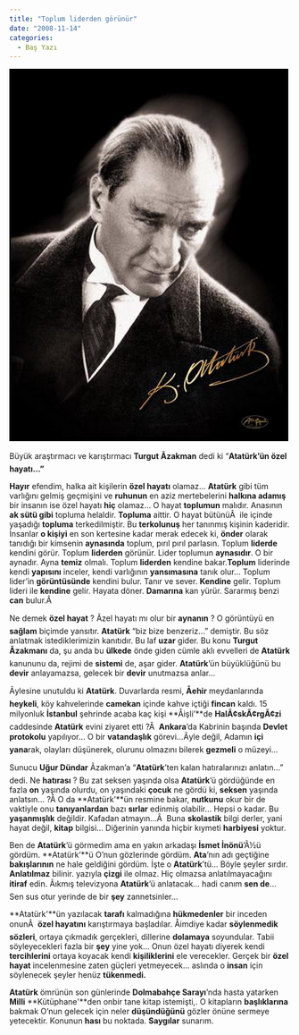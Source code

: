 ```yaml
---
title: "Toplum liderden görünür"
date: "2008-11-14"
categories: 
  - Baş Yazı
---
```


[![ataturk14vh72.jpg](../uploads/2008/11/ataturk14vh72.jpg)](../uploads/2008/11/ataturk14vh72.jpg "ataturk14vh72.jpg")

Büyük araştırmacı ve karıştırmacı **Turgut Ãzakman** dedi ki “**Atatürk’ün özel hayatı…”**

**Hayır** efendim, halka ait kişilerin **özel hayatı** olamaz… **Atatürk** gibi tüm varlığını gelmiş geçmişini ve **ruhunun** en aziz mertebelerini **halkına adamış** bir insanın ise özel hayatı **hiç** olamaz… O hayat **toplumun** malıdır. Anasının **ak sütü gibi** topluma helaldir. **Topluma** aittir. O hayat bütünüÂ  ile içinde yaşadığı **topluma** terkedilmiştir. Bu **terkolunuş** her tanınmış kişinin kaderidir. İnsanlar **o kişiyi** en son kertesine kadar merak edecek ki, **önder** olarak tanıdığı bir kimsenin **aynasında** toplum, pırıl pırıl parlasın. Toplum **liderde** kendini görür. Toplum **liderden** görünür. Lider toplumun **aynasıdır**. O bir aynadır. Ayna **temiz** olmalı. Toplum **liderden** kendine bakar.**Toplum** liderinde kendi **yapısını** inceler, kendi varlığının **yansımasına** tanık olur… Toplum lider’in **görüntüsünde** kendini bulur. Tanır ve sever. **Kendine** gelir. Toplum lideri ile **kendine** gelir. Hayata döner. **Damarına** kan yürür. Sararmış benzi **can** bulur.Â 

Ne demek **özel hayat** ? Ãzel hayatı mı olur bir **aynanın** ? O görüntüyü en **sağlam** biçimde yansıtır. **Atatürk** “biz bize benzeriz…” demiştir. Bu söz anlatmak istediklerimizin kanıtıdır. Bu laf **uzar** gider. Bu konu **Turgut Ãzakmanı** da, şu anda bu **ülkede** önde giden cümle aklı evvelleri de **Atatürk** kanununu da, rejimi de **sistemi** de, aşar gider. **Atatürk**’ün büyüklüğünü bu **devir** anlayamazsa, gelecek bir **devir** unutmazsa anlar…

Ãylesine unutuldu ki **Atatürk**. Duvarlarda resmi, **Åehir** meydanlarında **heykeli**, köy kahvelerinde **camekan** içinde kahve içtiği **fincan** kaldı. 15 milyonluk **İstanbul** şehrinde acaba kaç kişi **Åişli’**de **HalÃ¢skÃ¢rgÃ¢zi** caddesinde **Atatürk** evini ziyaret etti ?Â  **Ankara**’da Kabrinin başında **Devlet protokolu** yapılıyor… O bir **vatandaşlık** görevi…Ãyle değil, Adamın **içi yana**rak, olayları düşünerek, olurunu olmazını bilerek **gezmeli** o müzeyi…

Sunucu **Uğur Dündar** Ãzakman’a “**Atatürk**’ten kalan hatıralarınızı anlatın…” dedi. Ne **hatırası** ? Bu zat seksen yaşında olsa **Atatürk**’ü gördüğünde en fazla **on** yaşında olurdu, on yaşındaki **çocuk** ne gördü ki, **seksen** yaşında anlatsın… ?Â O da **Atatürk’**ün resmine bakar, **nutkunu** okur bir de vaktiyle onu **tanıyanlardan** bazı **sırlar** edinmiş olabilir… Hepsi o kadar. Bu **yaşanmışlık** değildir. Kafadan atmayın…Â  Buna **skolastik** bilgi derler, yani hayat değil, **kitap** bilgisi… Diğerinin yanında hiçbir kıymeti **harbiyesi** yoktur.

Ben de **Atatürk**’ü görmedim ama en yakın arkadaşı **İsmet İnönü**’Ã½ü gördüm. **Atatürk’**ü O’nun gözlerinde gördüm. **Ata**’nın adı geçtiğine **bakışlarının** ne hale geldiğini gördüm. İşte o **Atatürk**’tü… Böyle şeyler sırdır. **Anlatılmaz** bilinir. yazıyla **çizgi** ile olmaz. Hiç olmazsa anlatılmayacağını **itiraf** edin. Ãıkmış televizyona **Atatürk**’ü anlatacak… hadi canım **sen de**… Sen sus otur yerinde de bir **şey** zannetsinler…

**Atatürk'**ün yazılacak **tarafı** kalmadığına **hükmedenler** bir inceden onunÂ  **özel hayatını** karıştırmaya başladılar. Åimdiye kadar **söylenmedik sözleri**, ortaya çıkmadık gerçekleri, dillerine **dolamaya** soyundular. Tabii söyleyecekleri fazla bir **şey** yine yok… Onun özel hayatı diyerek kendi **tercihlerini** ortaya koyacak kendi **kişiliklerini** ele verecekler. Gerçek bir **özel hayat** incelenmesine zaten güçleri yetmeyecek… aslında o **insan** için söylenecek şeyler henüz **tükenmedi.**

**Atatürk** ömrünün son günlerinde **Dolmabahçe Sarayı**’nda hasta yatarken **Milli** **Kütüphane'**den onbir tane kitap istemişti,. O kitapların **başlıklarına** bakmak O’nun gelecek için neler **düşündüğünü** gözler önüne sermeye yetecektir. Konunun **hası** bu noktada. **Saygılar** sunarım.
